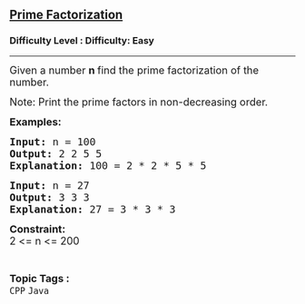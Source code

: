 <h2><a href="https://www.geeksforgeeks.org/problems/prime-factorization/1?page=2&category=CPP&sortBy=submissions">Prime Factorization</a></h2><h3>Difficulty Level : Difficulty: Easy</h3><hr><div class="problems_problem_content__Xm_eO"><p><span style="font-size: 18px;">Given a number <strong>n </strong>find the prime factorization of the number.</span></p>
<p><span style="font-size: 18px;">Note: Print the prime factors in non-decreasing order.</span></p>
<p><span style="font-size: 18px;"><strong>Examples:</strong></span></p>
<pre><span style="font-size: 18px;"><strong>Input: </strong>n = 100<strong>
Output: </strong>2 2 5 5
<strong>E</strong><strong>xplanation: </strong>100 = 2 * 2 * 5 * 5</span>
</pre>
<pre><span style="font-size: 18px;"><strong>Input: </strong>n = 27<strong>
Output: </strong>3 3 3
<strong>Explanation: </strong>27 = 3 * 3 * 3</span>&nbsp;</pre>
<p><span style="font-size: 18px;"><strong>Constraint:<br></strong></span><span style="font-size: 18px;">2 &lt;= n &lt;= 200</span></p></div><br><p><span style=font-size:18px><strong>Topic Tags : </strong><br><code>CPP</code>&nbsp;<code>Java</code>&nbsp;